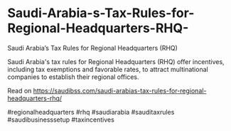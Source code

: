# Saudi-Arabia-s-Tax-Rules-for-Regional-Headquarters-RHQ-
Saudi Arabia’s Tax Rules for Regional Headquarters (RHQ)

Saudi Arabia's tax rules for Regional Headquarters (RHQ) offer incentives, including tax exemptions and favorable rates, to attract multinational companies to establish their regional offices.

Read on https://saudibss.com/saudi-arabias-tax-rules-for-regional-headquarters-rhq/

#regionalheadquarters #rhq #saudiarabia #sauditaxrules #saudibusinesssetup #taxincentives
